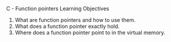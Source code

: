 C - Function pointers
Learning Objectives
1. What are function pointers and how to use them.
2. What does a function pointer exactly hold.
3. Where does a function pointer point to in the virtual memory.
